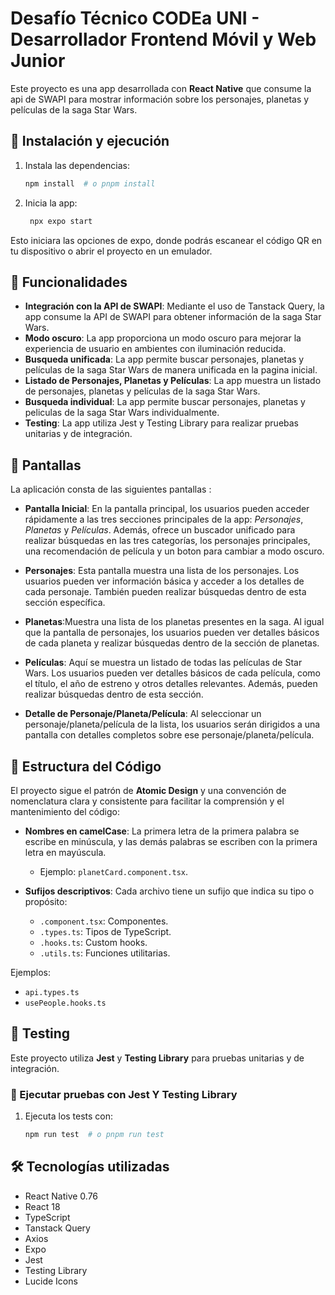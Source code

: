 # Desafío Técnico CODEa UNI - Desarrollador Frontend Móvil y Web Junior

Este proyecto es una app desarrollada con **React Native** que consume la api de SWAPI para mostrar información sobre los personajes, planetas y películas de la saga Star Wars.

## 🚀 Instalación y ejecución

1. Instala las dependencias:

   ```bash
   npm install  # o pnpm install
   ```

2. Inicia la app:

   ```bash
    npx expo start
   ```

Esto iniciara las opciones de expo, donde podrás escanear el código QR en tu dispositivo o abrir el proyecto en un emulador.

## 📌 Funcionalidades

- **Integración con la API de SWAPI**: Mediante el uso de Tanstack Query, la app consume la API de SWAPI para obtener información de la saga Star Wars.
- **Modo oscuro**: La app proporciona un modo oscuro para mejorar la experiencia de usuario en ambientes con iluminación reducida.
- **Busqueda unificada**: La app permite buscar personajes, planetas y películas de la saga Star Wars de manera unificada en la pagina inicial.
- **Listado de Personajes, Planetas y Películas**: La app muestra un listado de personajes, planetas y películas de la saga Star Wars.
- **Busqueda individual**: La app permite buscar personajes, planetas y peliculas de la saga Star Wars individualmente.
- **Testing**: La app utiliza Jest y Testing Library para realizar pruebas unitarias y de integración.

## 📌 Pantallas

La aplicación consta de las siguientes pantallas :

- **Pantalla Inicial**: En la pantalla principal, los usuarios pueden acceder rápidamente a las tres secciones principales de la app: _Personajes_, _Planetas_ y _Películas_. Además, ofrece un buscador unificado para realizar búsquedas en las tres categorías, los personajes principales, una recomendación de película y un boton para cambiar a modo oscuro.

- **Personajes**: Esta pantalla muestra una lista de los personajes. Los usuarios pueden ver información básica y acceder a los detalles de cada personaje. También pueden realizar búsquedas dentro de esta sección específica.

- **Planetas**:Muestra una lista de los planetas presentes en la saga. Al igual que la pantalla de personajes, los usuarios pueden ver detalles básicos de cada planeta y realizar búsquedas dentro de la sección de planetas.

- **Películas**: Aquí se muestra un listado de todas las películas de Star Wars. Los usuarios pueden ver detalles básicos de cada película, como el título, el año de estreno y otros detalles relevantes. Además, pueden realizar búsquedas dentro de esta sección.

- **Detalle de Personaje/Planeta/Película**: Al seleccionar un personaje/planeta/película de la lista, los usuarios serán dirigidos a una pantalla con detalles completos sobre ese personaje/planeta/película.

## 📌 Estructura del Código

El proyecto sigue el patrón de **Atomic Design** y una convención de nomenclatura clara y consistente para facilitar la comprensión y el mantenimiento del código:

- **Nombres en camelCase**: La primera letra de la primera palabra se escribe en minúscula, y las demás palabras se escriben con la primera letra en mayúscula.

  - Ejemplo: `planetCard.component.tsx`.

- **Sufijos descriptivos**: Cada archivo tiene un sufijo que indica su tipo o propósito:
  - `.component.tsx`: Componentes.
  - `.types.ts`: Tipos de TypeScript.
  - `.hooks.ts`: Custom hooks.
  - `.utils.ts`: Funciones utilitarias.

Ejemplos:

- `api.types.ts`
- `usePeople.hooks.ts`

## 🧪 Testing

Este proyecto utiliza **Jest** y **Testing Library** para pruebas unitarias y de integración.

### 🔹 Ejecutar pruebas con Jest Y Testing Library

1. Ejecuta los tests con:
   ```bash
   npm run test  # o pnpm run test
   ```

## 🛠️ Tecnologías utilizadas

- React Native 0.76
- React 18
- TypeScript
- Tanstack Query
- Axios
- Expo
- Jest
- Testing Library
- Lucide Icons
